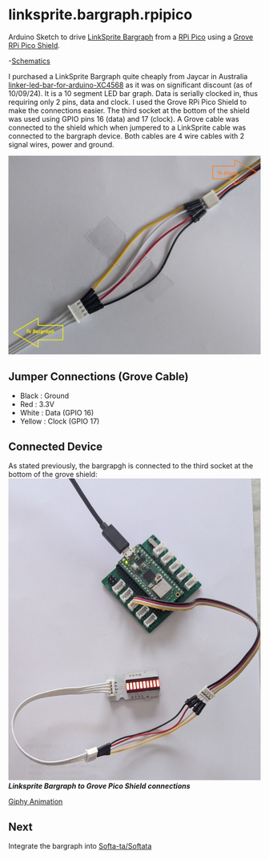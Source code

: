# linksprite.bargraph.rpipico
Arduino Sketch to drive [LinkSprite Bargraph](https://wiki.linksprite.com/index.php?title=LED_Bar&oldid=4543) from a [RPi Pico](https://www.raspberrypi.com/documentation/microcontrollers/pico-series.html) using a [Grove RPi Pico Shield](https://www.seeedstudio.com/Grove-Shield-for-Pi-Pico-v1-0-p-4846.html).

-[Schematics](https://s3.amazonaws.com/linksprite/LinkerKit/LED+Bar.pdf)

I purchased a LinkSprite Bargraph quite cheaply from Jaycar in Australia [linker-led-bar-for-arduino-XC4568](https://www.jaycar.com.au/linker-led-bar-for-arduino/p/XC4568) as it was on significant discount (as of 10/09/24). 
It is a 10 segment LED bar graph. 
Data is serially clocked in, thus requiring only 2 pins, data and clock.
I used the Grove RPi Pico Shield to make the connections easier. 
The third socket at the bottom of the shield was used using GPIO pins 16 (data) and 17 (clock).
A Grove cable was connected to the shield which when jumpered to a LinkSprite cable was connected to the bargraph device. 
Both cables are 4 wire cables with 2 signal wires, power and ground.

![Cable Jumpers](images/cable-jumpers.jpg)

## Jumper Connections (Grove Cable)

  - Black  : Ground
  - Red    : 3.3V
  - White  : Data (GPIO 16)
  - Yellow : Clock (GPIO 17)

## Connected Device

As stated previously, the bargrapgh is connected to the third socket at the bottom of the grove shield:  
![LinkSprint Bargrapgh - Grove](images/PXL_20240910_063944336.jpg)  
***Linksprite Bargraph to Grove Pico Shield connections***

[Giphy Animation](https://giphy.com/embed/YMj0oajD5xOegzI72A)

## Next

Integrate the bargraph into [Softa-ta/Softata](https://github.com/djaus2/Soft-ata)
